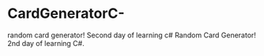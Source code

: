 # CardGeneratorC-
random card generator! Second day of learning c#
Random Card Generator! 2nd day of learning C#. 
